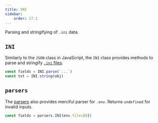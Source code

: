 ```yaml
---
title: INI
sidebar:
    order: 17.1
---
```


Parsing and stringifying of `.ini` data.

## `INI`

Similarly to the `JSON` class in JavaScript, the `INI` class provides methods to parse and stringify [`.ini` files](https://en.wikipedia.org/wiki/INI_file).

```js
const fields = INI.parse(`...`)
const txt = INI.string(obj)
```

## `parsers`

The [parsers](/genaiscript/reference/scripts/parsers) also provides merciful parser for `.env`.
Returns `undefined` for invalid inputs.

```js
const fields = parsers.INI(env.files[0])
```
